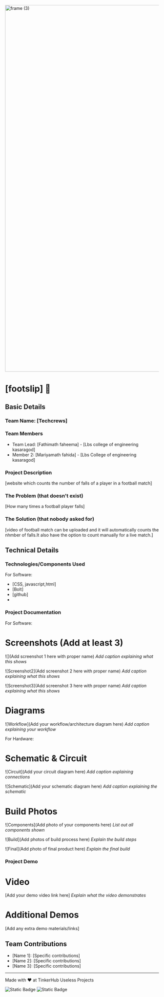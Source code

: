 <img width="3188" height="1202" alt="frame (3)" src="https://github.com/user-attachments/assets/517ad8e9-ad22-457d-9538-a9e62d137cd7" />


# [footslip] 🎯


## Basic Details
### Team Name: [Techcrews]


### Team Members
- Team Lead: [Fathimath faheema] - [Lbs college of engineering kasaragod]
- Member 2: [Mariyamath fahida] - [Lbs College of engineering kasaragod]


### Project Description
[website which counts the number of falls of a player in a football match]

### The Problem (that doesn't exist)
[How many times a football player falls]

### The Solution (that nobody asked for)
[video of football match can be uploaded and it will automatically counts the nhmber of falls.It also have the option to count manually for a live match.]

## Technical Details
### Technologies/Components Used
For Software:
- [CSS, javascript,html]
- [Bolt]
- [github]
- 


### Project Documentation
For Software:

# Screenshots (Add at least 3)
![](Add screenshot 1 here with proper name)
*Add caption explaining what this shows*

![Screenshot2](Add screenshot 2 here with proper name)
*Add caption explaining what this shows*

![Screenshot3](Add screenshot 3 here with proper name)
*Add caption explaining what this shows*

# Diagrams
![Workflow](Add your workflow/architecture diagram here)
*Add caption explaining your workflow*

For Hardware:

# Schematic & Circuit
![Circuit](Add your circuit diagram here)
*Add caption explaining connections*

![Schematic](Add your schematic diagram here)
*Add caption explaining the schematic*

# Build Photos
![Components](Add photo of your components here)
*List out all components shown*

![Build](Add photos of build process here)
*Explain the build steps*

![Final](Add photo of final product here)
*Explain the final build*

### Project Demo
# Video
[Add your demo video link here]
*Explain what the video demonstrates*

# Additional Demos
[Add any extra demo materials/links]

## Team Contributions
- [Name 1]: [Specific contributions]
- [Name 2]: [Specific contributions]
- [Name 3]: [Specific contributions]

---
Made with ❤️ at TinkerHub Useless Projects 

![Static Badge](https://img.shields.io/badge/TinkerHub-24?color=%23000000&link=https%3A%2F%2Fwww.tinkerhub.org%2F)
![Static Badge](https://img.shields.io/badge/UselessProjects--25-25?link=https%3A%2F%2Fwww.tinkerhub.org%2Fevents%2FQ2Q1TQKX6Q%2FUseless%2520Projects)




